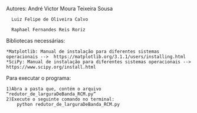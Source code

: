 Autores:  André Victor Moura Teixeira Sousa

	  Luiz Felipe de Oliveira Calvo

	  Raphael Fernandes Reis Roriz


Bibliotecas necessárias: 

	*Matplotlib: Manual de instalação para diferentes sistemas operacionais -->  https://matplotlib.org/3.1.1/users/installing.html
 	*SciPy: Manual de instalação para diferentes sistemas operacionais --> https://www.scipy.org/install.html


Para executar o programa:

	1)Abra a pasta que, contém o arquivo “redutor_de_larguraDeBanda_RCM.py”
	2)Execute o seguinte comando no terminal: 
		python redutor_de_larguraDeBanda_RCM.py 


